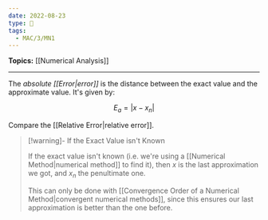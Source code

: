 ```yaml
---
date: 2022-08-23
type: 🧠
tags:
  - MAC/3/MN1
---
```


**Topics:** [[Numerical Analysis]]

---

The _absolute [[Error|error]]_ is the distance between the exact value and the approximate value. It's given by:

$$
E_{a} = | x - x_{n} |
$$

Compare the [[Relative Error|relative error]].

> [!warning]- If the Exact Value isn't Known
>
> If the exact value isn't known (i.e. we're using a [[Numerical Method|numerical method]] to find it), then $x$ is the last approximation we got, and $x_n$ the penultimate one.
>
> This can only be done with [[Convergence Order of a Numerical Method|convergent numerical methods]], since this ensures our last approximation is better than the one before.
